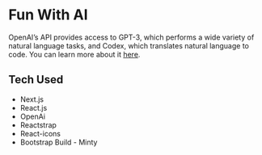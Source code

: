 # Fun With AI

OpenAI’s API provides access to GPT-3, which performs a wide variety of natural language tasks, and Codex, which translates natural language to code. You can learn more about it [here](https://openai.com/api/).

## Tech Used
- Next.js
- React.js
- OpenAi
- Reactstrap
- React-icons
- Bootstrap Build - Minty

